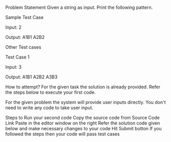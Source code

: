Problem Statement
Given a string as input. Print the following pattern.

Sample Test Case

Input:
2

Output:
A1B1
A2B2

Other Test cases

Test Case 1

Input:
3

Output:
A1B1
A2B2
A3B3

How to attempt?
For the given task the solution is already provided. Refer the steps below to execute your first code.

For the given problem the system will provide user inputs directly. You don't need to write any code to take user input.

Steps to Run your second code
Copy the source code from Source Code Link
Paste in the editor window on the right
Refer the solution code given below and make necessary changes to your code
Hit Submit button
If you followed the steps then your code will pass test cases


